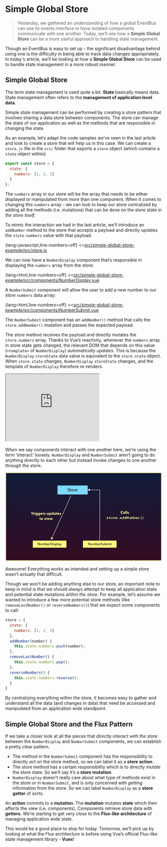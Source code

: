 # Simple Global Store

> Yesterday, we gathered an understanding of how a global EventBus can use its events interface to have isolated components communicate with one another. Today, we’ll see how a __Simple Global Store__ can be a more useful approach to handling state management.

Though an EventBus is easy to set up - the significant disadvantage behind using one is the difficulty in being able to track data changes appropriately. In today's article, we’ll be looking at how a __Simple Global Store__ can be used to handle state management in a more robust manner.

## Simple Global Store

The term state management is used quite a bit. __State__ basically means data. State management often refers to the __management of application level data__.

Simple state management can be performed by creating a store pattern that involves sharing a data store between components. The store can manage the state of our application as well as the methods that are responsible in changing the state.

As an example, let’s adapt the code samples we’ve seen in the last article and look to create a store that will help us in this case. We can create a `store.js` file in the `src/` folder that exports a `store` object (which contains a `state` object within):

```javascript
export const store = {
  state: {
    numbers: [1, 2, 3]
  }
};
```
The `numbers` array in our store will be the array that needs to be either displayed or manipulated from more than one component. When it comes to changing this `numbers` array - we can look to keep our store centralized by adding all the methods (i.e. mutations) that can be done on the store state _in the store itself_.

To mimic the interaction we had in the last article, we’ll introduce an `addNumber` method to the store that accepts a payload and directly updates the `state.numbers` value with that payload.

{lang=javascript,line-numbers=off}
<<[src/simple-global-store-example/src/store.js](./src/simple-global-store-example/src/store.js)

We can now have a `NumberDisplay` component that’s responsible in displaying the `numbers` array from the store:

{lang=html,line-numbers=off}
<<[src/simple-global-store-example/src/components/NumberDisplay.vue](./src/simple-global-store-example/src/components/NumberDisplay.vue)

A `NumberSubmit` component will allow the user to add a new number to our store `numbers` data array:

{lang=html,line-numbers=off}
<<[src/simple-global-store-example/src/components/NumberSubmit.vue](./src/simple-global-store-example/src/components/NumberSubmit.vue)

The `NumberSubmit` component has an `addNumber()` method that calls the `store.addNumber()` mutation and passes the expected payload.

The store method receives the payload and directly mutates the `store.numbers` array. Thanks to Vue’s reactivity, whenever the `numbers` array in store state gets changed, the relevant DOM that depends on this value (`<template>` of `NumberDisplay`) _automatically updates_. This is because the `NumberDisplay` `storeState` data value is equivalent to the `store.state` object. When `store.state` changes, `NumberDisplay` `storeState` changes, and the template of `NumberDisplay` therefore re-renders.

<iframe src='https://thirty-days-of-vue-global-store.surge.sh/'
        height="215"
        scrolling="no"
         >
</iframe>

When we say components interact with one another here, we’re using the term ‘interact’ loosely. `NumberDisplay` and `NumberSubmit` aren’t going to do anything directly to each other but instead invoke changes to one another _through_ the store.

![](./public/assets/store-diagram.png)

Awesome! Everything works as intended and setting up a simple store wasn’t actually that difficult.

Though we won’t be adding anything else to our store, an important note to keep in mind is that we should always attempt to keep all application state and potential state mutations _within the store_. For example, let’s assume we wanted to introduce a few more potential store methods (like `removeLastNumber()` or `reverseNumbers()`) that we expect some components to call:

```javascript
store = {
  state: {
    numbers: [1, 2, 3]
  },
  addNumber(number) {
    this.state.numbers.push(number);
  },
  removeLastNumber() {
    this.state.numbers.pop();
  },
  reverseNumbers() {
    this.state.numbers.reverse();
  }
}
```

By centralizing everything within the store, it becomes easy to gather and understand all the data (and changes in data) that need be accessed and manipulated from an application wide standpoint.

## Simple Global Store and the Flux Pattern

If we take a closer look at all the pieces that _directly interact with the store_ between the `NumberDisplay` and `NumberSubmit` components, we can establish a pretty clear pattern.

- The method in the `NumberSubmit` component has the responsibility to directly _act_ on the store method, so we can label it as a __store action__.
- The store method has a certain responsibility which is to directly _mutate_ the store state. So we’ll say it’s a __store mutation__.
- `NumberDisplay` doesn’t really care about what type of methods exist in the store or in `NumberSubmit`, and is only concerned with _getting_ information from the store. So we can label `NumberDisplay` as a __store getter__ of sorts.

An __action__ commits to a __mutation__. The __mutation__ mutates __state__ which then affects the view (i.e. components). Components retrieve store data with __getters__. We’re starting to get _very close_ to the __Flux-like architecture__ of managing application wide state.

This would be a good place to stop for today. Tomorrow, we’ll pick up by looking at what the Flux architecture is before using Vue’s official Flux-like state management library - __Vuex__!
